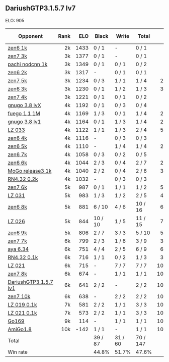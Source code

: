 ## DariushGTP3.1.5.7 lv7 ##

ELO: 905

Opponent | Rank | ELO | Black | Write | Total | Win rate
---------|-----:|----:|-------|-------|-------|-------:
[zen6 1k](zen6%201k.md) | 2k | 1433 | 0 / 1 | - | 0 / 1 | 0.0%
[zen7 3k](zen7%203k.md) | 3k | 1377 | 0 / 1 | - | 0 / 1 | 0.0%
[pachi nodcnn 1k](pachi%20nodcnn%201k.md) | 3k | 1349 | 0 / 1 | 0 / 1 | 0 / 2 | 0.0%
[zen6 2k](zen6%202k.md) | 3k | 1317 | - | 0 / 1 | 0 / 1 | 0.0%
[zen7 5k](zen7%205k.md) | 3k | 1234 | 0 / 3 | 1 / 1 | 1 / 4 | 25.0%
[zen6 3k](zen6%203k.md) | 3k | 1230 | 0 / 1 | 1 / 2 | 1 / 3 | 33.3%
[zen7 4k](zen7%204k.md) | 3k | 1221 | 0 / 1 | 0 / 1 | 0 / 2 | 0.0%
[gnugo 3.8 lvX](gnugo%203.8%20lvX.md) | 4k | 1192 | 0 / 1 | 0 / 3 | 0 / 4 | 0.0%
[fuego 1.1 1M](fuego%201.1%201M.md) | 4k | 1169 | 1 / 3 | 0 / 1 | 1 / 4 | 25.0%
[gnugo 3.8 lv1](gnugo%203.8%20lv1.md) | 4k | 1164 | 0 / 1 | 1 / 3 | 1 / 4 | 25.0%
[LZ 033](LZ%20033.md) | 4k | 1122 | 1 / 1 | 1 / 3 | 2 / 4 | 50.0%
[zen6 4k](zen6%204k.md) | 4k | 1116 | - | 0 / 3 | 0 / 3 | 0.0%
[zen6 5k](zen6%205k.md) | 4k | 1110 | - | 1 / 4 | 1 / 4 | 25.0%
[zen6 7k](zen6%207k.md) | 4k | 1058 | 0 / 3 | 0 / 2 | 0 / 5 | 0.0%
[zen6 6k](zen6%206k.md) | 4k | 1044 | 2 / 3 | 0 / 4 | 2 / 7 | 28.6%
[MoGo release3 1k](MoGo%20release3%201k.md) | 4k | 1040 | 2 / 2 | 0 / 4 | 2 / 6 | 33.3%
[RN4.32 0.2k](RN4.32%200.2k.md) | 4k | 1032 | - | 0 / 3 | 0 / 3 | 0.0%
[zen7 6k](zen7%206k.md) | 5k | 987 | 0 / 1 | 1 / 1 | 1 / 2 | 50.0%
[LZ 031](LZ%20031.md) | 5k | 983 | 1 / 3 | 1 / 2 | 2 / 5 | 40.0%
[zen6 8k](zen6%208k.md) | 5k | 881 | 6 / 10 | 4 / 6 | 10 / 16 | 62.5%
[LZ 026](LZ%20026.md) | 5k | 844 | 10 / 10 | 1 / 5 | 11 / 15 | 73.3%
[zen6 9k](zen6%209k.md) | 5k | 806 | 2 / 7 | 3 / 3 | 5 / 10 | 50.0%
[zen7 7k](zen7%207k.md) | 6k | 799 | 2 / 3 | 1 / 6 | 3 / 9 | 33.3%
[aya 6.34](aya%206.34.md) | 6k | 751 | 4 / 4 | 2 / 5 | 6 / 9 | 66.7%
[RN4.32 0.1k](RN4.32%200.1k.md) | 6k | 716 | 1 / 1 | 0 / 2 | 1 / 3 | 33.3%
[LZ 021](LZ%20021.md) | 6k | 715 | - | 7 / 7 | 7 / 7 | 100.0%
[zen7 8k](zen7%208k.md) | 6k | 674 | - | 1 / 1 | 1 / 1 | 100.0%
[DariushGTP3.1.5.7 lv1](DariushGTP3.1.5.7%20lv1.md) | 6k | 641 | 2 / 2 | - | 2 / 2 | 100.0%
[zen7 10k](zen7%2010k.md) | 6k | 638 | - | 2 / 2 | 2 / 2 | 100.0%
[LZ 019 0.1k](LZ%20019%200.1k.md) | 7k | 581 | 2 / 2 | 1 / 1 | 3 / 3 | 100.0%
[LZ 021 0.1k](LZ%20021%200.1k.md) | 7k | 573 | 2 / 2 | 1 / 1 | 3 / 3 | 100.0%
[Go169](Go169.md) | 9k | 114 | - | 1 / 1 | 1 / 1 | 100.0%
[AmiGo1.8](AmiGo1.8.md) | 10k | -142 | 1 / 1 | - | 1 / 1 | 100.0%
Total | | | 39 / 87 | 31 / 60 | 70 / 147 | 
Win rate| | | 44.8% | 51.7% | 47.6% | 

